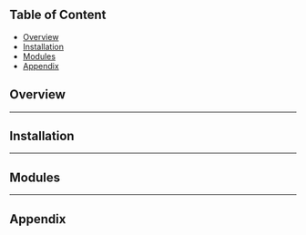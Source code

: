 ## Table of Content
- [Overview](#overview)
- [Installation](#installation)
- [Modules](#modules)
- [Appendix](#appendix)

## Overview

---
## Installation

---
## Modules

---
## Appendix